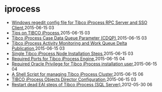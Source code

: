 # iprocess
* [Windows regedit config file for Tibco iProcess RPC Server and SSO Client](/2015/2015-06-15-windows-regedit-config-file-for-tibco-iprocess-rpc-server-and-sso-client),2015-06-15 03
* [Tips on TIBCO iProcess](/2015/2015-06-15-tips-on-tibco-iprocess),2015-06-15 03
* [Tibco iProcess Case Data Queue Parameter (CDQP)](/2015/2015-06-15-tibco-iprocess-case-data-queue-parameter-cdqp),2015-06-15 03
* [Tibco iProcess Activity Monitoring and Work Queue Delta Publication](/2015/2015-06-15-tibco-iprocess-activity-monitoring-and-work-queue-delta-publication),2015-06-15 03
* [Single Tibco iProcess Node Installation Steps](/2015/2015-06-15-single-tibco-iprocess-node-installation-steps),2015-06-15 03
* [Required Ports for Tibco iProcess Engine](/2015/2015-06-15-required-ports-for-tibco-iprocess-engine),2015-06-15 04
* [Required Oracle Privilege for Tibco iProcess installation user](/2015/2015-06-15-required-oracle-privilege-for-tibco-iprocess-installation-user),2015-06-15 04
* [A Shell Script for managing Tibco iProcess Cluster](/2015/2015-06-15-a-shell-script-for-managing-tibco-iprocess-cluster),2015-06-15 06
* [TIBCO iProcess Objects Director Configuration](/2015/2015-06-15-851),2015-06-15 03
* [Restart dead EAI steps of Tibco iProcess (SQL Server)](/2012/2012-05-30-restart-dead-eai-steps-of-tibco-iprocess-sql-server),2012-05-30 06
